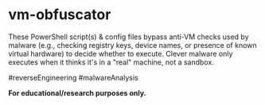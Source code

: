 # vm-obfuscator
These PowerShell script(s) & config files bypass anti-VM checks used by malware (e.g., checking registry keys, device names, or presence of known virtual hardware) to decide whether to execute.
Clever malware only executes when it thinks it's in a "real" machine, not a sandbox.

#reverseEngineering #malwareAnalysis

**For educational/research purposes only.**
